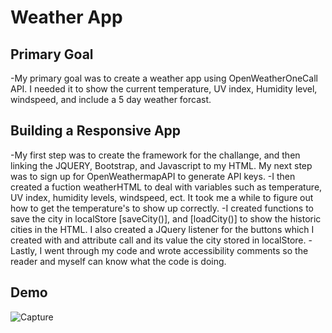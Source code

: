 # Weather App

## Primary Goal
-My primary goal was to create a weather app using OpenWeatherOneCall API. I needed it to show the current temperature, UV index, Humidity level, windspeed, and include a 5 day weather forcast.
## Building a Responsive App
-My first step was to create the framework for the challange, and then linking the JQUERY, Bootstrap, and Javascript to my HTML. My next step was to sign up for OpenWeathermapAPI to generate API keys.
-I then created a fuction weatherHTML to deal with variables such as temperature, UV index, humidity levels, windspeed, ect. It took me a while to figure out how to get the temperature's to show up correctly. 
-I created functions to save the city in localStore [saveCity()], and [loadCity()] to show the historic cities in the HTML. I also created a JQuery listener for the buttons which I created with and attribute call and its value the city stored in localStore.
-Lastly, I went through my code and wrote accessibility comments so the reader and myself can know what the code is doing. 


## Demo

![Capture](/WeatherApp/Assets/Capture.PNG)
